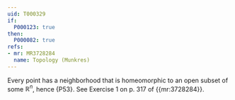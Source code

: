 ```yaml
---
uid: T000329
if:
  P000123: true
then:
  P000082: true
refs:
- mr: MR3728284
  name: Topology (Munkres)
---
```


Every point has a neighborhood that is homeomorphic to an open subset of some $\mathbb R^n$, hence {P53}.  See Exercise 1 on p. 317 of {{mr:3728284}}.
